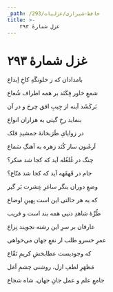 ```yaml
---
_path: /حافظ-شیرازی/غزلیات/293
title: >-
    غزل شمارهٔ ۲۹۳
---
```

# غزل شمارهٔ ۲۹۳

<div class="b" id="bn1"><div class="m1"><p>بامدادان که ز خلوتگَهِ کاخِ اِبداع</p></div>
<div class="m2"><p>شمعِ خاور فِکَنَد بر همه اطراف شُعاع</p></div></div>
<div class="b" id="bn2"><div class="m1"><p>بَرکَشَد آینه از جِیبِ افق چرخ و در آن</p></div>
<div class="m2"><p>بنماید رخِ گیتی به هزاران انواع</p></div></div>
<div class="b" id="bn3"><div class="m1"><p>در زوایایِ طَرَبخانهٔ جمشیدِ فلک</p></div>
<div class="m2"><p>اَرغَنون ساز کُنَد زهره به آهنگِ سَماع</p></div></div>
<div class="b" id="bn4"><div class="m1"><p>چنگ در غُلغُله آید که کجا شد منکر؟</p></div>
<div class="m2"><p>جام در قَهقَهه آید که کجا شد مَنّاع؟</p></div></div>
<div class="b" id="bn5"><div class="m1"><p>وضعِ دوران بنگر ساغرِ عِشرت بَر گیر</p></div>
<div class="m2"><p>که به هر حالتی این است بِهینِ اوضاع</p></div></div>
<div class="b" id="bn6"><div class="m1"><p>طُرِّهٔ شاهدِ دنیی همه بند است و فریب</p></div>
<div class="m2"><p>عارفان بر سرِ این رشته نجویند نِزاع</p></div></div>
<div class="b" id="bn7"><div class="m1"><p>عمرِ خسرو طلب ار نفعِ جهان می‌خواهی</p></div>
<div class="m2"><p>که وجودیست عطابخشِ کریمِ نَفّاع</p></div></div>
<div class="b" id="bn8"><div class="m1"><p>مَظهَرِ لطفِ ازل، روشنی چشمِ اَمَل</p></div>
<div class="m2"><p>جامعِ علم و عمل جانِ جهان، شاه شجاع</p></div></div>
